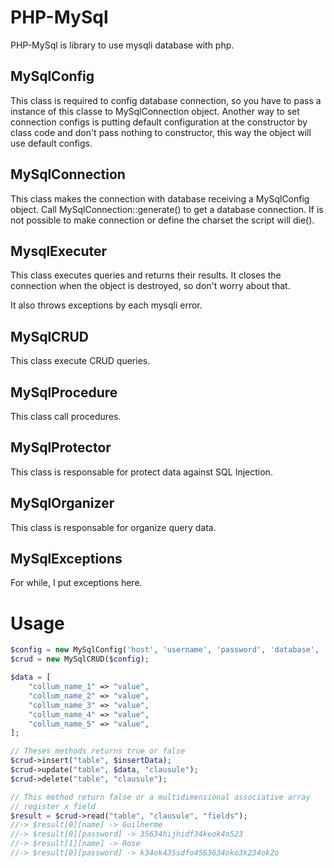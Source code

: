 # PHP-MySql 

PHP-MySql is library to use mysqli database with php.

## MySqlConfig
This class is required to config database connection, so you have to pass a instance of this classe to MySqlConnection object.
Another way to set connection configs is putting default configuration at the constructor by class code and don't pass nothing to constructor, this way the object will use default configs.

## MySqlConnection
This class makes the connection with database receiving a MySqlConfig object.
Call MySqlConnection::generate() to get a database connection. If is not possible to make connection or define the charset the script will die().

## MysqlExecuter
This class executes queries and returns their results. It closes the connection when the object is destroyed, so
don't worry about that.

It also throws exceptions by each mysqli error.

## MySqlCRUD
This class execute CRUD queries.

## MySqlProcedure
This class call procedures.

## MySqlProtector
This class is responsable for protect data against SQL Injection.

## MySqlOrganizer
This class is responsable for organize query data.

## MySqlExceptions
For while, I put exceptions here.

# Usage

```PHP
$config = new MySqlConfig('host', 'username', 'password', 'database', 'charset');
$crud = new MySqlCRUD($config);

$data = [
	"collum_name_1" => "value",
	"collum_name_2" => "value",
	"collum_name_3" => "value",
	"collum_name_4" => "value",
	"collum_name_5" => "value",
];

// Theses methods returns true or false
$crud->insert("table", $insertData);
$crud->update("table", $data, "clausule");
$crud->delete("table", "clausule");

// This method return false or a multidimensional associative array
// register x field
$result = $crud->read("table", "clausule", "fields");
//-> $result[0][name] -> Guilherme
//-> $result[0][password] -> 35634hijhidf34keok4o523
//-> $result[1][name] -> Rose
//-> $result[0][password] -> k34ok435sdfo4563634oko3k234ok2o
``` 
